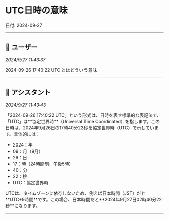 # UTC日時の意味

日付: 2024-09-27

---

## 👤 ユーザー
*2024/9/27 11:43:37*

2024-09-26 17:40:22 UTC とはどういう意味

---

## 🤖 アシスタント
*2024/9/27 11:43:43*

「2024-09-26 17:40:22 UTC」という形式は、日時を表す標準的な表記法で、「UTC」は\*\*協定世界時\*\*（Universal Time Coordinated）を指します。この日時は、2024年9月26日の17時40分22秒を協定世界時（UTC）で示しています。具体的には：

- 2024：年
- 09：月（9月）
- 26：日
- 17：時（24時間制、午後5時）
- 40：分
- 22：秒
- UTC：協定世界時

UTCは、タイムゾーンに依存しないため、例えば日本時間（JST）だと\*\*UTC+9時間\*\*です。この場合、日本時間だと\*\*2024年9月27日02時40分22秒\*\*になります。

---
